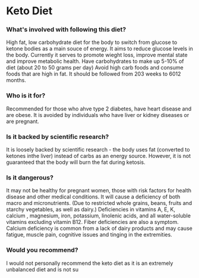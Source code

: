 # Keto Diet
### What's involved with following this diet? 
High fat, low carbohydrate diet for the body to switch from glucose to ketone bodies as a main souce of energy. It aims to reduce glucose levels in the body. Currently it serves to promote wieght loss, improve mental state and improve metabolic health. 
Have carbohydrates to make up 5-10% of diet (about 20 to 50 grams per day)
Avoid high carb foods and consume foods that are high in fat. It should be followed from 203 weeks to 6012 months. 
### Who is it for? 
Recommended for those who ahve type 2 diabetes, have heart disease and are obese. It is avoided by individuals who have liver or kidney diseases or are pregnant. 
### Is it backed by scientific research? 
It is loosely backed by scientific research - the body uses fat (converted to ketones inthe liver) instead of carbs as an energy source. However, it is not guaranteed that the body will burn the fat during ketosis. 
### Is it dangerous? 
It may not be healthy for pregnant women, those with risk factors for health disease and other medical conditions. 
It will cause a deficiency of both macro and micronutrients. (Due to restricted whole grains, beans, fruits and starchy vegetables, as well as dairy.) Deficiencies in vitamins A, E, K, calcium , magnesium, iron, potassium, linolenic acids, and all water-soluble vitamins excluding vitamin B12. Fiber deficiencies are also a symptom. 
Calcium deficiency is common from a lack of dairy products and may cause fatigue, muscle pain, cognitive issues and tinging in the extremities.
### Would you recommend? 
I would not personally recommend the keto diet as it is an extremely unbalanced diet and is not su